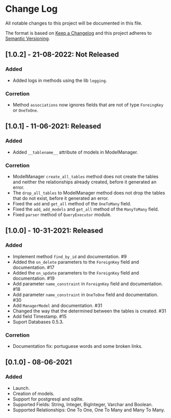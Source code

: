 # Change Log

All notable changes to this project will be documented in this file.

The format is based on [Keep a Changelog](http://keepachangelog.com/)
and this project adheres to [Semantic Versioning](http://semver.org/).

## [1.0.2] - 21-08-2022: Not Released

### Added
- Added logs in methods using the lib `logging`.

### Corretion
- Method `associations` now ignores fields that are not of type `ForeingKey` or `OneToOne`.


## [1.0.1] - 11-06-2021: Released

### Added
- Added `__tablename__` attribute of models in ModelManager.

### Corretion
- ModelManager `create_all_tables` method does not create the tables
and neither the relationships already created, before it generated an error.
- The `drop_all_tables` to ModelManager method does not drop the tables
that do not exist, before it generated an error.
- Fixed the `add` and `get_all` method of the `OneToMany` field.
- Fixed the `add`, `add_models` and `get_all` method of the `ManyToMany` field.
- Fixed `parser` method of `QueryExecutor` module.


## [1.0.0] - 10-31-2021: Released

### Added
- Implement method `find_by_id` and documentation. #9 
- Added the `on_delete` parameters to the `ForeignKey` field and documentation. #17
- Added the `on_update` parameters to the `ForeignKey` field and documentation. #19 
- Add parameter `name_constraint` in `ForeignKey` field and documentation. #18 
- Add parameter `name_constraint` in `OneToOne` field and documentation. #30 
- Add `ManagerModel` and documentation. #31 
- Changed the way that the determined between the tables is created. #31 
- Add field Timestamp. #15
- Suport Databases 0.5.3.

### Corretion
- Documentation fix: portuguese words and some broken links.

## [0.1.0] - 08-06-2021

### Added
- Launch.
- Creation of models.
- Support for postgresql and sqlite.
- Supported Fields: String, Integer, BigInteger, Varchar and Boolean.
- Supported Relationships: One To One, One To Many and Many To Many.